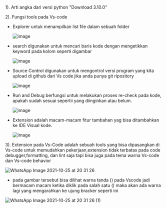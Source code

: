 1).  Arti angka dari versi python "Download 3.10.0" 

2).  Fungsi tools pada Vs-code   
 
 - Explorer untuk menampilkan list file dalam sebuah folder
 
   ![image](https://user-images.githubusercontent.com/92993689/138696804-bd77f712-d59e-4dec-bd9a-b1285ae74e9d.png)

 - search digunakan untuk mencari baris kode dengan mengetikkan keyword pada kolom seperti digambar  
 
   ![image](https://user-images.githubusercontent.com/92993689/138697379-8086e478-2932-41a4-a6c3-e5e4084e2397.png)

- Source Control digunakan untuk mengontrol versi program yang kita upload di github dari Vs code jika anda punya git ripository

  ![image](https://user-images.githubusercontent.com/92993689/138697838-3e7e32f3-53c4-4a7e-90c5-a33531832e62.png)

- Run and Debug berfungsi untuk melakukan proses re-check pada kode, apakah sudah sesuai sepertii yang diinginkan atau belum.

  ![image](https://user-images.githubusercontent.com/92993689/138698399-260f8e15-9fbd-43a4-9ba3-4e7cb4ae820c.png)

- Extension adalah macam-macam fitur tambahan yag bisa ditambahkan ke IDE Visual kode.

  ![image](https://user-images.githubusercontent.com/92993689/138698766-2e7ea09d-179a-48f9-9d3a-42b97fa9a2b6.png)

3). Extension pada Vs-Code adalah sebuah tools yang bisa dipasangkan di Vs-code untuk memudahkan pekerjaan,extension tidak terbatas pada code debugger,formatting, dan lint saja tapi bisa juga pada tema warna Vs-code dan Vs-code behavior

![WhatsApp Image 2021-10-25 at 20 31 26](https://user-images.githubusercontent.com/92993689/138705571-3fdcda85-459e-4441-b89f-af6349ddedcf.jpeg)

- pada gambar tersebut bisa dilihat warna tanda () pada Vscode jadi bermacam macam ketika diklik pada salah satu () maka akan ada warna lagi yang mengarahkan ke ujung bracker seperti ini

![WhatsApp Image 2021-10-25 at 20 31 26 (1)](https://user-images.githubusercontent.com/92993689/138705808-03a90c35-3fa8-4e92-b32b-030ab64ee891.jpeg)
